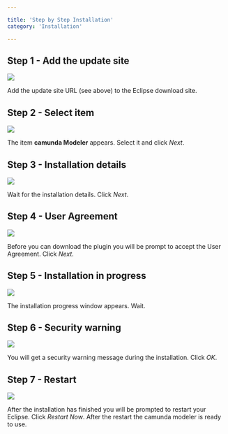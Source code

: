 ```yaml
---

title: 'Step by Step Installation'
category: 'Installation'

---
```



## Step 1 - Add the update site

<div class="row">
  <div class="col-xs-6 col-sm-6 col-md-3">
    <img data-img-thumb src="ref:asset:/assets/img/modeler/modeler_plugin_01.png" />
  </div>
  <div class="col-xs-6 col-sm-6 col-md-9">
    <p>
      Add the update site URL (see above) to the Eclipse download site.
    </p>
  </div>
</div>


## Step 2 - Select item

<div class="row">
  <div class="col-xs-6 col-sm-6 col-md-3">
    <img data-img-thumb src="ref:asset:/assets/img/modeler/modeler_plugin_02.png" />
  </div>
  <div class="col-xs-6 col-sm-6 col-md-9">
    <p>
      The item <strong>camunda Modeler</strong> appears. Select it and click <em>Next</em>.
    </p>
  </div>
</div>


## Step 3 - Installation details

<div class="row">
  <div class="col-xs-6 col-sm-6 col-md-3">
    <img data-img-thumb src="ref:asset:/assets/img/modeler/modeler_plugin_03.png" />
  </div>
  <div class="col-xs-6 col-sm-6 col-md-9">
    <p>
      Wait for the installation details. Click <em>Next</em>.
    </p>
  </div>
</div>


## Step 4 - User Agreement

<div class="row">
  <div class="col-xs-6 col-sm-6 col-md-3">
    <img data-img-thumb src="ref:asset:/assets/img/modeler/modeler_plugin_04.png" />
  </div>
  <div class="col-xs-6 col-sm-6 col-md-9">
    <p>
      Before you can download the plugin you will be prompt to accept the User Agreement. Click <em>Next</em>.
    </p>
  </div>
</div>


## Step 5 - Installation in progress

<div class="row">
  <div class="col-xs-6 col-sm-6 col-md-3">
    <img data-img-thumb src="ref:asset:/assets/img/modeler/modeler_plugin_05.png" />
  </div>
  <div class="col-xs-6 col-sm-6 col-md-9">
    <p>
      The installation progress window appears. Wait.
    </p>
  </div>
</div>


## Step 6 - Security warning

<div class="row">
  <div class="col-xs-6 col-sm-6 col-md-3">
    <img data-img-thumb src="ref:asset:/assets/img/modeler/modeler_plugin_06.png" />
  </div>
  <div class="col-xs-6 col-sm-6 col-md-9">
    <p>
      You will get a security warning message during the installation. Click <em>OK</em>.
    </p>
  </div>
</div>


## Step 7 - Restart

<div class="row">
  <div class="col-xs-6 col-sm-6 col-md-3">
    <img data-img-thumb src="ref:asset:/assets/img/modeler/modeler_plugin_07.png" />
  </div>
  <div class="col-xs-6 col-sm-6 col-md-9">
    <p>
      After the installation has finished you will be prompted to restart your Eclipse. Click <em>Restart Now</em>. After the restart the camunda modeler is ready to use.
    </p>
  </div>
</div>
